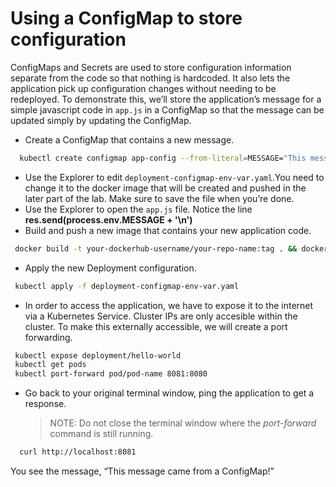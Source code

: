 
# Using a ConfigMap to store configuration

ConfigMaps and Secrets are used to store configuration information separate from the code so that nothing is hardcoded. It also lets the application pick up configuration changes without needing to be redeployed. To demonstrate this, we’ll store the application’s message for a simple javascript code in `app.js` in a ConfigMap so that the message can be updated simply by updating the ConfigMap.

* Create a ConfigMap that contains a new message.
```bash
  kubectl create configmap app-config --from-literal=MESSAGE="This message came from a ConfigMap!"
 ```
* Use the Explorer to edit `deployment-configmap-env-var.yaml`.You need to change it to the docker image that will be created and pushed in the later part of the lab. Make sure to save the file when you’re done.
* Use the Explorer to open the `app.js` file. Notice the line **res.send(process.env.MESSAGE + '\n')**
* Build and push a new image that contains your new application code.
 ```bash
  docker build -t your-dockerhub-username/your-repo-name:tag . && docker push your-dockerhub-username/your-repo-name:tag
 ```
* Apply the new Deployment configuration.
 ```bash
  kubectl apply -f deployment-configmap-env-var.yaml
  ```
* In order to access the application, we have to expose it to the internet via a Kubernetes Service. Cluster IPs are only accesible within the cluster. To make this externally accessible, we will create a port forwarding.
 ```bash
  kubectl expose deployment/hello-world
  kubectl get pods
  kubectl port-forward pod/pod-name 8081:8080

```
* Go back to your original terminal window, ping the application to get a response.
  > NOTE: Do not close the terminal window where the *port-forward* command is still running.
```bash
  curl http://localhost:8081
  ```
  You see the message, “This message came from a ConfigMap!”

